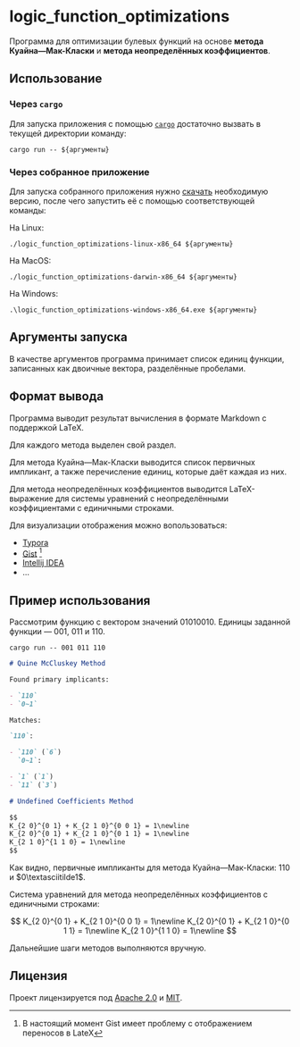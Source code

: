 # logic_function_optimizations

Программа для оптимизации булевых функций
на основе **метода Куайна—Мак-Класки** и **метода неопределённых коэффициентов**.

## Использование

### Через `cargo`

Для запуска приложения с помощью [`cargo`](https://doc.rust-lang.org/cargo/)
достаточно вызвать в текущей директории команду:

```shell
cargo run -- ${аргументы}
```

### Через собранное приложение

Для запуска собранного приложения нужно [скачать](./releases/) необходимую версию,
после чего запустить её с помощью соответствующей команды:

На Linux:

```shell
./logic_function_optimizations-linux-x86_64 ${аргументы}
```

На MacOS:

```shell
./logic_function_optimizations-darwin-x86_64 ${аргументы}
```

На Windows:

```shell
.\logic_function_optimizations-windows-x86_64.exe ${аргументы}
```

## Аргументы запуска

В качестве аргументов программа принимает список единиц функции, записанных как двоичные вектора, разделённые пробелами.

## Формат вывода

Программа выводит результат вычисления в формате Markdown с поддержкой LaTeX.

Для каждого метода выделен свой раздел.

Для метода Куайна—Мак-Класки выводится список первичных импликант,
а также перечисление единиц, которые даёт каждая из них.

Для метода неопределённых коэффициентов выводится LaTeX-выражение
для системы уравнений с неопределёнными коэффициентами с единичными строками.

Для визуализации отображения можно вопользоваться:

- [Typora](https://typora.io/)
- [Gist](https://gist.github.com/) [^1]
- [Intellij IDEA](https://www.jetbrains.com/help/idea/markdown.html)
- ...

## Пример использования

Рассмотрим функцию с вектором значений $0101 0010$. Единицы заданной функции — $001$, $011$ и $110$.

```shell
cargo run -- 001 011 110
```

```markdown
# Quine McCluskey Method

Found primary implicants:

- `110`
- `0~1`

Matches:

`110`:

- `110` (`6`)
  `0~1`:

- `1` (`1`)
- `11` (`3`)

# Undefined Coefficients Method

$$
K_{2 0}^{0 1} + K_{2 1 0}^{0 0 1} = 1\newline
K_{2 0}^{0 1} + K_{2 1 0}^{0 1 1} = 1\newline
K_{2 1 0}^{1 1 0} = 1\newline
$$
```

Как видно, первичные импликанты для метода Куайна—Мак-Класки: $110$ и $0\textasciitilde1$.

Система уравнений для метода неопределённых коэффициентов с единичными строками:

$$
K_{2 0}^{0 1} + K_{2 1 0}^{0 0 1} = 1\newline
K_{2 0}^{0 1} + K_{2 1 0}^{0 1 1} = 1\newline
K_{2 1 0}^{1 1 0} = 1\newline
$$

Дальнейшие шаги методов выполняются вручную.

## Лицензия

Проект лицензируется под [Apache 2.0](./LICENSE-APACHE) и [MIT](./LICENSE-MIT).

[^1]: В настоящий момент Gist имеет проблему с отображением переносов в LateX
